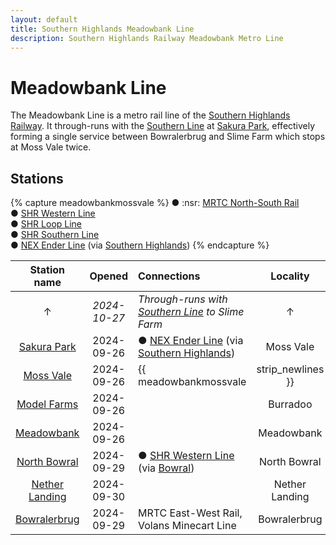 ```yaml
---
layout: default
title: Southern Highlands Meadowbank Line
description: Southern Highlands Railway Meadowbank Metro Line
---
```


# Meadowbank Line

The Meadowbank Line is a metro rail line of the [Southern Highlands Railway](/rail-networks/shr).
It through-runs with the [Southern Line](/rail-lines/shr-southern-line) at
[Sakura Park](/rail-stations/sakura-park), effectively forming a single service
between Bowralerbrug and Slime Farm which stops at Moss Vale twice.

## Stations

{% capture meadowbankmossvale %}
● :nsr: [MRTC North-South Rail](/rail-lines/mrtc-north-south-rail-line)<br/>
● [SHR Western Line](/rail-lines/shr-western-line)<br/>
● [SHR Loop Line](/rail-lines/shr-loop-line)<br/>
● [SHR Southern Line](/rail-lines/shr-southern-line)<br/>
● [NEX Ender Line](/rail-lines/nex-ender-line) (via [Southern Highlands](/rail-stations/southern-highlands))
{% endcapture %}

| Station name | Opened | Connections | Locality |
|:---:|:---:|:---|:---:|
| ↑ | *2024-10-27* | *Through-runs with [Southern Line](/rail-lines/shr-southern-line) to Slime Farm* | ↑ |
| [Sakura Park](/rail-stations/sakura-park) | 2024-09-26 | ● [NEX Ender Line](/rail-lines/nex-ender-line) (via [Southern Highlands](/rail-stations/southern-highlands)) | Moss Vale |
| [Moss Vale](/rail-stations/moss-vale) | 2024-09-26 | {{ meadowbankmossvale | strip_newlines }} | Moss Vale |
| [Model Farms](/rail-stations/model-farms) | 2024-09-26 | | Burradoo |
| [Meadowbank](/rail-stations/meadowbank) | 2024-09-26 | | Meadowbank |
| [North Bowral](/rail-stations/north-bowral) | 2024-09-29 | ● [SHR Western Line](/rail-lines/shr-western-line) (via [Bowral](/rail-stations/bowral)) | North Bowral |
| [Nether Landing](/rail-stations/nether-landing) | 2024-09-30 | | Nether Landing |
| [Bowralerbrug](/rail-stations/bowralerbrug) | 2024-09-29 | MRTC East-West Rail, Volans Minecart Line | Bowralerbrug |
